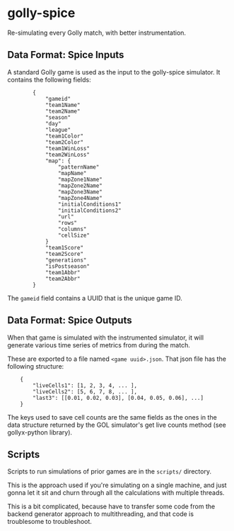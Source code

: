 # golly-spice

Re-simulating every Golly match, with better instrumentation.


## Data Format: Spice Inputs

A standard Golly game is used as the input to the golly-spice simulator.
It contains the following fields:

```
        {
            "gameid"
            "team1Name"
            "team2Name"
            "season"
            "day"
            "league"
            "team1Color"
            "team2Color"
            "team1WinLoss"
            "team2WinLoss"
            "map": {
                "patternName"
                "mapName"
                "mapZone1Name"
                "mapZone2Name"
                "mapZone3Name"
                "mapZone4Name"
                "initialConditions1"
                "initialConditions2"
                "url"
                "rows"
                "columns"
                "cellSize"
            }
            "team1Score"
            "team2Score"
            "generations"
            "isPostseason"
            "team1Abbr"
            "team2Abbr"
        }
```

The `gameid` field contains a UUID that is the unique game ID.

## Data Format: Spice Outputs

When that game is simulated with the instrumented simulator,
it will generate various time series of metrics from during
the match.

These are exported to a file named `<game uuid>.json`.
That json file has the following structure:

```
    {
        "liveCells1": [1, 2, 3, 4, ... ],
        "liveCells2": [5, 6, 7, 8, ... ],
        "last3": [[0.01, 0.02, 0.03], [0.04, 0.05, 0.06], ...]
    }
```

The keys used to save cell counts are the same fields as the
ones in the data structure returned by the GOL simulator's
get live counts method (see gollyx-python library).

## Scripts

Scripts to run simulations of prior games are in the `scripts/` directory.

This is the approach used if you're simulating on a single machine, and just gonna
let it sit and churn through all the calculations with multiple threads.

This is a bit complicated, because have to transfer some code from the backend generator
approach to multithreading, and that code is troublesome to troubleshoot.


